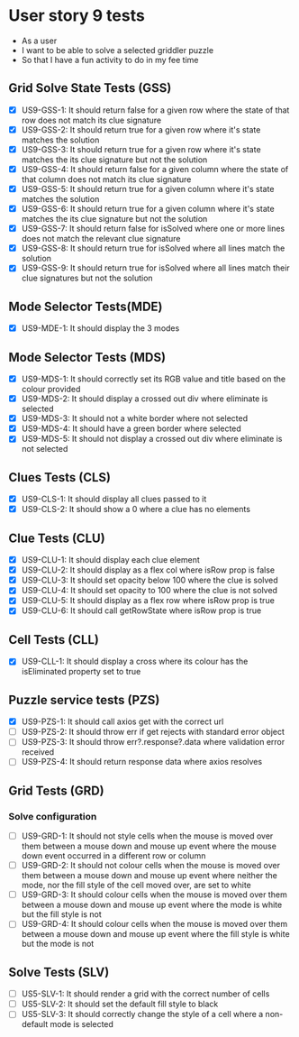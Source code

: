 # User story 9 tests

- As a user
- I want to be able to solve a selected griddler puzzle
- So that I have a fun activity to do in my fee time

## Grid Solve State Tests (GSS)

- [x] US9-GSS-1: It should return false for a given row where the state of that row does not match its clue signature
- [x] US9-GSS-2: It should return true for a given row where it's state matches the solution
- [x] US9-GSS-3: It should return true for a given row where it's state matches the its clue signature but not the solution
- [x] US9-GSS-4: It should return false for a given column where the state of that column does not match its clue signature
- [x] US9-GSS-5: It should return true for a given column where it's state matches the solution
- [x] US9-GSS-6: It should return true for a given column where it's state matches the its clue signature but not the solution
- [x] US9-GSS-7: It should return false for isSolved where one or more lines does not match the relevant clue signature
- [x] US9-GSS-8: It should return true for isSolved where all lines match the solution
- [x] US9-GSS-9: It should return true for isSolved where all lines match their clue signatures but not the solution

## Mode Selector Tests(MDE)

- [x] US9-MDE-1: It should display the 3 modes

## Mode Selector Tests (MDS)

- [x] US9-MDS-1: It should correctly set its RGB value and title based on the colour provided
- [x] US9-MDS-2: It should display a crossed out div where eliminate is selected
- [x] US9-MDS-3: It should not a white border where not selected
- [x] US9-MDS-4: It should have a green border where selected
- [x] US9-MDS-5: It should not display a crossed out div where eliminate is not selected

## Clues Tests (CLS)

- [x] US9-CLS-1: It should display all clues passed to it
- [x] US9-CLS-2: It should show a 0 where a clue has no elements

## Clue Tests (CLU)

- [x] US9-CLU-1: It should display each clue element
- [x] US9-CLU-2: It should display as a flex col where isRow prop is false
- [x] US9-CLU-3: It should set opacity below 100 where the clue is solved
- [x] US9-CLU-4: It should set opacity to 100 where the clue is not solved
- [x] US9-CLU-5: It should display as a flex row where isRow prop is true
- [x] US9-CLU-6: It should call getRowState where isRow prop is true

## Cell Tests (CLL)

- [x] US9-CLL-1: It should display a cross where its colour has the isEliminated property set to true

## Puzzle service tests (PZS)

- [x] US9-PZS-1: It should call axios get with the correct url
- [ ] US9-PZS-2: It should throw err if get rejects with standard error object
- [ ] US9-PZS-3: It should throw err?.response?.data where validation error received
- [ ] US9-PZS-4: It should return response data where axios resolves

## Grid Tests (GRD)

### Solve configuration

- [ ] US9-GRD-1: It should not style cells when the mouse is moved over them between a mouse down and mouse up event where the mouse down event occurred in a different row or column
- [ ] US9-GRD-2: It should not colour cells when the mouse is moved over them between a mouse down and mouse up event where neither the mode, nor the fill style of the cell moved over, are set to white
- [ ] US9-GRD-3: It should colour cells when the mouse is moved over them between a mouse down and mouse up event where the mode is white but the fill style is not
- [ ] US9-GRD-4: It should colour cells when the mouse is moved over them between a mouse down and mouse up event where the fill style is white but the mode is not

## Solve Tests (SLV)

- [ ] US5-SLV-1: It should render a grid with the correct number of cells
- [ ] US5-SLV-2: It should set the default fill style to black
- [ ] US5-SLV-3: It should correctly change the style of a cell where a non-default mode is selected
